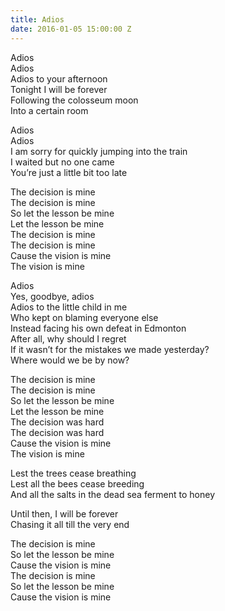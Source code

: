 ```yaml
---
title: Adios
date: 2016-01-05 15:00:00 Z
---
```


Adios  
Adios  
Adios to your afternoon  
Tonight I will be forever  
Following the colosseum moon  
Into a certain room  

Adios  
Adios  
I am sorry for quickly jumping into the train  
I waited but no one came  
You’re just a little bit too late  

The decision is mine  
The decision is mine  
So let the lesson be mine  
Let the lesson be mine  
The decision is mine  
The decision is mine  
Cause the vision is mine  
The vision is mine  

Adios  
Yes, goodbye, adios  
Adios to the little child in me  
Who kept on blaming everyone else  
Instead facing his own defeat in Edmonton  
After all, why should I regret  
If it wasn’t for the mistakes we made yesterday?  
Where would we be by now?  

The decision is mine  
The decision is mine  
So let the lesson be mine  
Let the lesson be mine  
The decision was hard  
The decision was hard  
Cause the vision is mine  
The vision is mine  

Lest the trees cease breathing  
Lest all the bees cease breeding  
And all the salts in the dead sea ferment to honey  

Until then, I will be forever  
Chasing it all till the very end  

The decision is mine  
So let the lesson be mine  
Cause the vision is mine  
The decision is mine  
So let the lesson be mine  
Cause the vision is mine  